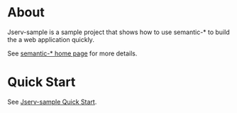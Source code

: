 # About

Jserv-sample is a sample project that shows how to use semantic-* to build the a web application quickly.

See [semantic-* home page](https://odys-z.github.io/) for more details.

# Quick Start

See [Jserv-sample Quick Start](https://odys-z.github.io/notes/semantics/jserv/jsample-quick-start.html#jsample-kick).


